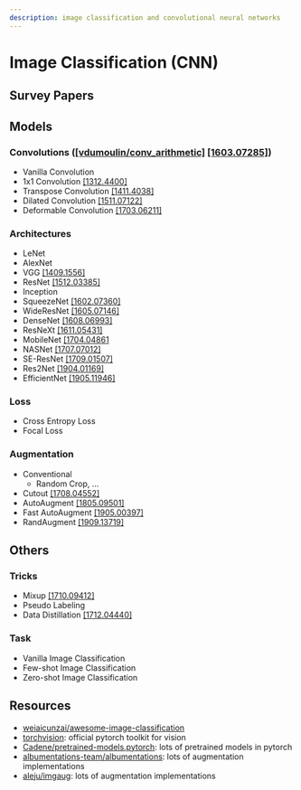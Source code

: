 ```yaml
---
description: image classification and convolutional neural networks
---
```


# Image Classification \(CNN\)

## Survey Papers



## Models

### Convolutions \([\[vdumoulin/conv\_arithmetic\]](https://github.com/vdumoulin/conv_arithmetic) [\[1603.07285\]](https://arxiv.org/abs/1603.07285)\)

* Vanilla Convolution
* 1x1 Convolution [\[1312.4400\]](https://arxiv.org/abs/1312.4400)
* Transpose Convolution [\[1411.4038\]](https://arxiv.org/abs/1411.4038)
* Dilated Convolution [\[1511.07122\]](https://arxiv.org/abs/1511.07122)
* Deformable Convolution [\[1703.06211\]](https://arxiv.org/abs/1703.06211)

### Architectures

* LeNet
* AlexNet
* VGG [\[1409.1556\]](https://arxiv.org/abs/1409.1556)
* ResNet [\[1512.03385\]](https://arxiv.org/abs/1512.03385)
* Inception
* SqueezeNet [\[1602.07360\]](https://arxiv.org/abs/1602.07360)
* WideResNet [\[1605.07146\]](https://arxiv.org/abs/1605.07146)
* DenseNet [\[1608.06993\]](https://arxiv.org/abs/1608.06993)
* ResNeXt [\[1611.05431\]](https://arxiv.org/abs/1611.05431)
* MobileNet [\[1704.04861](https://arxiv.org/abs/1704.04861)
* NASNet [\[1707.07012\]](https://arxiv.org/abs/1707.07012)
* SE-ResNet [\[1709.01507\]](https://arxiv.org/abs/1709.01507)
* Res2Net [\[1904.01169\]](https://arxiv.org/abs/1904.01169)
* EfficientNet [\[1905.11946\]](https://arxiv.org/abs/1905.11946)

### Loss

* Cross Entropy Loss
* Focal Loss

### Augmentation

* Conventional
  * Random Crop, ...
* Cutout [\[1708.04552\]](https://arxiv.org/abs/1708.04552)
* AutoAugment [\[1805.09501\]](https://arxiv.org/abs/1805.09501)
* Fast AutoAugment [\[1905.00397\]](https://arxiv.org/abs/1905.00397)
* RandAugment [\[1909.13719\]](https://arxiv.org/abs/1909.13719)

## Others

### Tricks

* Mixup [\[1710.09412\]](https://arxiv.org/abs/1710.09412)
* Pseudo Labeling
* Data Distillation [\[1712.04440\]](https://arxiv.org/abs/1712.04440)

### Task

* Vanilla Image Classification
* Few-shot Image Classification
* Zero-shot Image Classification

## Resources

* [weiaicunzai/awesome-image-classification](https://github.com/weiaicunzai/awesome-image-classification)
* [torchvision](https://pytorch.org/docs/stable/torchvision/index.html): official pytorch toolkit for vision
* [Cadene/pretrained-models.pytorch](https://github.com/Cadene/pretrained-models.pytorch): lots of pretrained models in pytorch
* [albumentations-team/albumentations](https://github.com/albumentations-team/albumentations): lots of augmentation implementations
* [aleju/imgaug](https://github.com/aleju/imgaug): lots of augmentation implementations



